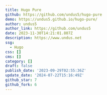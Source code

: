```yaml
---
title: Hugo Pure
github: https://github.com/undus5/hugo-pure
demo: https://undus5.github.io/hugo-pure/
author: undus5
author_link: https://github.com/undus5
date: 2023-11-30T14:21:01.807Z
description: https://www.undus.net
ssg:
  - Hugo
css: []
cms: []
category: []
draft: false
publish_date: '2023-09-29T02:55:36Z'
update_date: '2024-07-22T15:16:49Z'
github_star: 7
github_fork: 6
---
```

